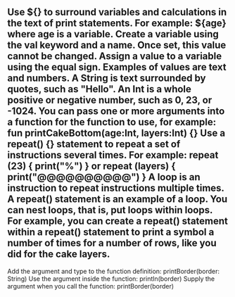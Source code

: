 Use ${} to surround variables and calculations in the text of print statements. For example: ${age} where age is a variable.
Create a variable using the val keyword and a name. Once set, this value cannot be changed. Assign a value to a variable using the equal sign. Examples of values are text and numbers.
A String is text surrounded by quotes, such as "Hello".
An Int is a whole positive or negative number, such as 0, 23, or -1024.
You can pass one or more arguments into a function for the function to use, for example: fun printCakeBottom(age:Int, layers:Int) {}
Use a repeat() {} statement to repeat a set of instructions several times. For example: repeat (23) { print("%") } or repeat (layers) { print("@@@@@@@@@@") }
A loop is an instruction to repeat instructions multiple times. A repeat() statement is an example of a loop.
You can nest loops, that is, put loops within loops. For example, you can create a repeat() statement within a repeat() statement to print a symbol a number of times for a number of rows, like you did for the cake layers.
-----------------------------------------
Add the argument and type to the function definition: printBorder(border: String)
Use the argument inside the function: println(border)
Supply the argument when you call the function: printBorder(border)
